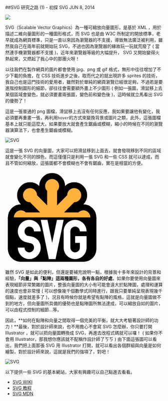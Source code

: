 <!-- @@master  = ../../_layout.html-->

<!-- @@block  =  jsBottom-->

<include src="../../_articles-js.html"></include>

<!-- @@close-->

<!-- @@block  =  css-->

<include src="../../_articles-css.html"></include>

<!-- @@close-->

<!-- @@block  =  articles-social-->

<include src="../../_articles-social.html"></include>

<!-- @@close-->

<!-- @@block  =  articles-footer-->

<include src="../../_articles.html"></include>

<!-- @@close-->

<!-- @@block  =  meta-->

<meta property="article:published_time" content="2014-06-08T22:00:00+01:00">

<meta name="keywords" content="SVG,向量圖,illustrator">

<meta name="description" content="SVG 為一種可縮放向量圖形，是基於 XML，用於描述二維向量圖形的一種圖形格式，只是一直以來因為瀏覽器的不支援，導致無法廣泛被利用，近年來瀏覽器等級的大幅提升， SVG 又開始變得火熱起來，又燃起了我心中的那團火呀！">

<meta itemprop="name" content="SVG 研究之路 (1) - 初探 SVG - OXXO.STUDIO">

<meta itemprop="image" content="http://www.oxxostudio.tw/img/articles/201406/20140608_1_01.jpg">

<meta itemprop="description" content="SVG 為一種可縮放向量圖形，是基於 XML，用於描述二維向量圖形的一種圖形格式，只是一直以來因為瀏覽器的不支援，導致無法廣泛被利用，近年來瀏覽器等級的大幅提升， SVG 又開始變得火熱起來，又燃起了我心中的那團火呀！">

<meta property="og:title" content="SVG 研究之路 (1) - 初探 SVG - OXXO.STUDIO">

<meta property="og:url" content="http://www.oxxostudio.tw/articles/201406/svg-01-intro.html">

<meta property="og:image" content="http://www.oxxostudio.tw/img/articles/201406/20140608_1_01.jpg">

<meta property="og:description" content="SVG 為一種可縮放向量圖形，是基於 XML，用於描述二維向量圖形的一種圖形格式，只是一直以來因為瀏覽器的不支援，導致無法廣泛被利用，近年來瀏覽器等級的大幅提升， SVG 又開始變得火熱起來，又燃起了我心中的那團火呀！">

<title>SVG 研究之路 (1) - 初探 SVG - OXXO.STUDIO</title> 

<!-- @@close-->

<!-- @@block  =  articles-content--> 

##SVG 研究之路 (1) - 初探 SVG <span class="article-date" tag="web">JUN 8, 2014</span>

<img src="/img/articles/201406/20140608_1_01.jpg" class="preview-img">

SVG（Scalable Vector Graphics）為一種可縮放向量圖形，是基於 XML ，用於描述二維向量圖形的一種圖形格式，而 SVG 也是由 W3C 所制定的開放標準，老早就成為網頁標準，只是一直以來因為瀏覽器的不支援，導致無法廣泛被利用，雖然我自己在兩年前就開始玩 SVG，不過也因為瀏覽器的緣故玩一玩就荒廢了 ( 當然連手機瀏覽器都不支援 )，近年來瀏覽器等級的大幅提升， SVG 又開始變得火熱起來，又燃起了我心中的那團火呀！

以往我們在製作網頁的圖片都會使用 jpg、png 或 gif 格式，無形中往往增加了不少下載的負擔，在 CSS 技術進步之後，取而代之的就出現許多 sprites 的技術，我自己也是這門技術的愛用者，雖然對於單純的網頁瀏覽已經很足夠，不過若是要進階控制圖形的細節，卻往往會需要額外畫上不少圖形 ( 例如一張圖，滑鼠移上去某個區域會變色，就必須要畫兩張圖，變色前和變色後 )，這時候就立馬看出 SVG 的優勢了！

這是一張普通的 png 圖檔，滑鼠移上去沒有任何反應，我如果要讓他有變化，我必須要再重畫一張，再利用`hover`的方式來變換背景或圖片之類，此外，這張圖檔基本上就只能這麼大，如果要放大就會產生鋸齒或模糊，縮小的時候在不同的瀏覽器演算法下，也會產生鋸齒或模糊。

![SVG](/img/articles/201406/20140608_1_03.png)

這是一張 SVG 的向量圖，大家可以把滑鼠移到上面去，就會發現移到不同的區域就會變化不同的顏色，而這僅僅只是利用一張 SVG 和一些 CSS 就可以達成，而且不管如何縮放，這張圖都不會模糊也不會有鋸齒，實在是相當的方便。

<svg style="height:300px;">
<path id="SVG-base" d="M8.5,150h283v100c0,23.5-18,41.5-41.5,41.5H50c-23.5,0-41.5-18-41.5-41.5V150z" />
<path fill="#FFB13B" stroke="#000000" stroke-width="38.0086" d="M265.852,134.149c-8.755-8.755-22.948-8.755-31.703,0h-45.88
l32.442-32.442c12.381,0,22.417-10.037,22.417-22.417c0-12.381-10.036-22.417-22.417-22.417s-22.418,10.037-22.418,22.417
l-32.441,32.441v-45.88c8.754-8.754,8.754-22.948,0-31.702c-8.755-8.754-22.948-8.754-31.703,0s-8.754,22.948,0,31.702v45.88
L101.707,79.29c0-12.381-10.037-22.417-22.417-22.417c-12.381,0-22.417,10.037-22.417,22.417c0,12.38,10.037,22.417,22.417,22.417
l32.442,32.442h-45.88c-8.754-8.755-22.948-8.755-31.702,0c-8.754,8.754-8.754,22.948,0,31.703c8.754,8.754,22.948,8.754,31.702,0
h45.88L79.29,198.293c-12.381,0-22.417,10.037-22.417,22.418s10.037,22.417,22.417,22.417c12.38,0,22.417-10.036,22.417-22.417
l32.442-32.442v45.88c-8.754,8.755-8.754,22.948,0,31.703c8.754,8.754,22.948,8.754,31.703,0c8.754-8.755,8.754-22.948,0-31.703
V188.27l32.441,32.441c0,12.381,10.037,22.417,22.418,22.417s22.417-10.036,22.417-22.417s-10.036-22.418-22.417-22.418
l-32.441-32.441h45.879c8.755,8.754,22.948,8.754,31.703,0C274.605,157.097,274.605,142.903,265.852,134.149z" />
<path id="SVG-bar" fill="#FFB13B" d="M265.852,134.149c-8.755-8.755-22.948-8.755-31.703,0h-45.88l32.442-32.442
c12.381,0,22.417-10.037,22.417-22.417c0-12.381-10.036-22.417-22.417-22.417s-22.418,10.037-22.418,22.417l-32.441,32.441v-45.88
c8.754-8.754,8.754-22.948,0-31.702c-8.755-8.754-22.948-8.754-31.703,0s-8.754,22.948,0,31.702v45.88L101.707,79.29
c0-12.381-10.037-22.417-22.417-22.417c-12.381,0-22.417,10.037-22.417,22.417c0,12.38,10.037,22.417,22.417,22.417l32.442,32.442
h-45.88c-8.754-8.755-22.948-8.755-31.702,0c-8.754,8.754-8.754,22.948,0,31.703c8.754,8.754,22.948,8.754,31.702,0h45.88
L79.29,198.293c-12.381,0-22.417,10.037-22.417,22.418s10.037,22.417,22.417,22.417c12.38,0,22.417-10.036,22.417-22.417
l32.442-32.442v45.88c-8.754,8.755-8.754,22.948,0,31.703c8.754,8.754,22.948,8.754,31.703,0c8.754-8.755,8.754-22.948,0-31.703
V188.27l32.441,32.441c0,12.381,10.037,22.417,22.418,22.417s22.417-10.036,22.417-22.417s-10.036-22.418-22.417-22.418
l-32.441-32.441h45.879c8.755,8.754,22.948,8.754,31.703,0C274.605,157.097,274.605,142.903,265.852,134.149z" />
<path id="SVG-base_1_" d="M8.5,150h283v100c0,23.5-18,41.5-41.5,41.5H50c-23.5,0-41.5-18-41.5-41.5V150z" />
<path id="SVG-S" fill="#FFFFFF" d="M50.964,220.639c-6.638-6.637-10.746-15.801-10.746-25.923c0-20.252,16.426-36.668,36.668-36.668
c20.252,0,36.678,16.416,36.678,36.668h-21.48c0-8.388-6.808-15.187-15.198-15.187c-8.388,0-15.186,6.799-15.186,15.187
c0,4.19,1.702,7.986,4.44,10.726h0.01c2.75,2.761,5.04,3.559,10.736,4.463l0,0c10.132,1.054,19.296,4.107,25.932,10.744l0,0
c6.638,6.638,10.746,15.802,10.746,25.924c0,20.252-16.426,36.678-36.678,36.678c-20.242,0-36.668-16.426-36.668-36.678H61.7
c0,8.388,6.798,15.195,15.186,15.195c8.39,0,15.198-6.808,15.198-15.195c0-4.19-1.702-7.977-4.442-10.727h-0.01
c-2.75-2.75-6.696-3.697-10.746-4.451v-0.01C67.066,229.878,57.6,227.275,50.964,220.639L50.964,220.639L50.964,220.639z" />
<path id="SVG-V" fill="#FFFFFF" d="M186.904,158.048l-25.94,125.202h-21.48l-25.92-125.202h21.48l15.2,73.326l15.18-73.326H186.904z" />
<path id="SVG-G" fill="#FFFFFF" d="M223.584,209.904h36.668v36.668h0.01c0,20.254-16.426,36.68-36.678,36.68
c-20.254,0-36.668-16.426-36.668-36.68l0,0v-51.854h-0.01c0-20.253,16.424-36.669,36.678-36.669
c20.242,0,36.668,16.416,36.668,36.669H238.77c0-8.381-6.808-15.189-15.186-15.189c-8.391,0-15.188,6.809-15.188,15.189v51.854l0,0
c0,8.39,6.797,15.188,15.188,15.188c8.378,0,15.176-6.798,15.186-15.178v-0.01v-15.176h-15.186V209.904L223.584,209.904z" />
</svg>


雖然 SVG 是如此的便利，但還是要補充說明一點，根據我十多年來設計的背景和經驗，**「向量」與「點陣」這兩種圖形，各有各自的好處**，如果你要使用向量圖來表現細節非常繁雜的圖片，整張向量圖的大小有可能會遠大於點陣圖，處理和運算的速度也會非常慢 ( 可以想像幾千個數學式同時進行，跟我只要單純呈現表現幾千個點，速度就差多了 )，況且有時候你就是希望有點陣的風格，這就是向量圖做不到的地方，但向量圖所具備的優勢也是點陣圖所無法達成，可以縮放自如的圖片，可以由程式控制的細節...等。

因此，**如何在點陣和向量之間取得一個完美的平衡，就大大考驗著設計師的功力！**最後，對於設計師來說，也不用擔心不會寫 SVG 怎麼辦，你只要打開 Illustrator ，就可以把向量圖轉換成 SVG，再進去改程式碼就可以囉！ ( 如果你不會用 Illustrator，那我想你應該就不配稱作設計師了ㄎㄎ ) 由下面這張圖可以看出，我們把上面那張 SVG 用 Illustrator 打開，就可以看出各個群組與向量是如何繪製，對於設計師來說，這就是我們的強項了，對吧！


![SVG](/img/articles/201406/20140608_1_02.png)

以下提供一些 SVG 的基本網站，大家有興趣可以自己點進去看看。

- [SVG WIKI](http://zh.wikipedia.org/wiki/%E5%8F%AF%E7%B8%AE%E6%94%BE%E5%90%91%E9%87%8F%E5%9C%96%E5%BD%A2)
- [SVG 教程](http://www.w3school.com.cn/svg/index.asp)
- [SVG MDN](https://developer.mozilla.org/zh-TW/docs/Web/SVG/Tutorial/Introduction)

<!-- @@close-->
